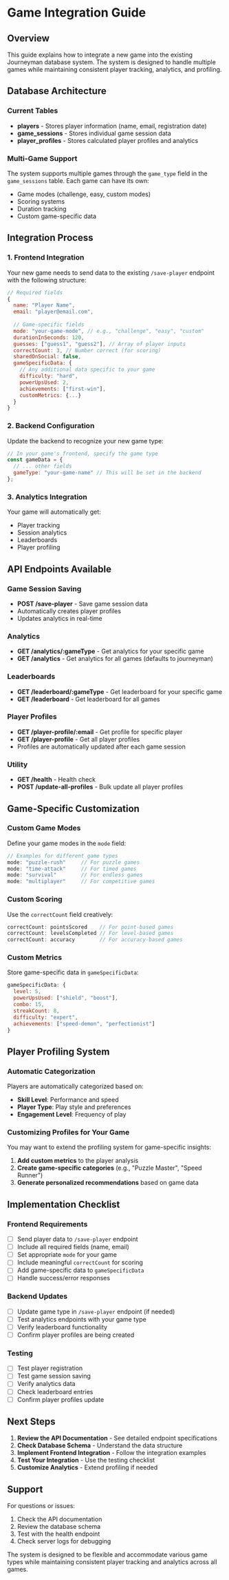 # Game Integration Guide

## Overview
This guide explains how to integrate a new game into the existing Journeyman database system. The system is designed to handle multiple games while maintaining consistent player tracking, analytics, and profiling.

## Database Architecture

### Current Tables
- **players** - Stores player information (name, email, registration date)
- **game_sessions** - Stores individual game session data
- **player_profiles** - Stores calculated player profiles and analytics

### Multi-Game Support
The system supports multiple games through the `game_type` field in the `game_sessions` table. Each game can have its own:
- Game modes (challenge, easy, custom modes)
- Scoring systems
- Duration tracking
- Custom game-specific data

## Integration Process

### 1. Frontend Integration
Your new game needs to send data to the existing `/save-player` endpoint with the following structure:

```javascript
// Required fields
{
  name: "Player Name",
  email: "player@email.com",
  
  // Game-specific fields
  mode: "your-game-mode", // e.g., "challenge", "easy", "custom"
  durationInSeconds: 120,
  guesses: ["guess1", "guess2"], // Array of player inputs
  correctCount: 3, // Number correct (for scoring)
  sharedOnSocial: false,
  gameSpecificData: {
    // Any additional data specific to your game
    difficulty: "hard",
    powerUpsUsed: 2,
    achievements: ["first-win"],
    customMetrics: {...}
  }
}
```

### 2. Backend Configuration
Update the backend to recognize your new game type:

```javascript
// In your game's frontend, specify the game type
const gameData = {
  // ... other fields
  gameType: "your-game-name" // This will be set in the backend
};
```

### 3. Analytics Integration
Your game will automatically get:
- Player tracking
- Session analytics
- Leaderboards
- Player profiling

## API Endpoints Available

### Game Session Saving
- **POST /save-player** - Save game session data
- Automatically creates player profiles
- Updates analytics in real-time

### Analytics
- **GET /analytics/:gameType** - Get analytics for your specific game
- **GET /analytics** - Get analytics for all games (defaults to journeyman)

### Leaderboards
- **GET /leaderboard/:gameType** - Get leaderboard for your specific game
- **GET /leaderboard** - Get leaderboard for all games

### Player Profiles
- **GET /player-profile/:email** - Get profile for specific player
- **GET /player-profile** - Get all player profiles
- Profiles are automatically updated after each game session

### Utility
- **GET /health** - Health check
- **POST /update-all-profiles** - Bulk update all player profiles

## Game-Specific Customization

### Custom Game Modes
Define your game modes in the `mode` field:
```javascript
// Examples for different game types
mode: "puzzle-rush"     // For puzzle games
mode: "time-attack"     // For timed games
mode: "survival"        // For endless games
mode: "multiplayer"     // For competitive games
```

### Custom Scoring
Use the `correctCount` field creatively:
```javascript
correctCount: pointsScored    // For point-based games
correctCount: levelsCompleted // For level-based games
correctCount: accuracy        // For accuracy-based games
```

### Custom Metrics
Store game-specific data in `gameSpecificData`:
```javascript
gameSpecificData: {
  level: 5,
  powerUpsUsed: ["shield", "boost"],
  combo: 15,
  streakCount: 8,
  difficulty: "expert",
  achievements: ["speed-demon", "perfectionist"]
}
```

## Player Profiling System

### Automatic Categorization
Players are automatically categorized based on:
- **Skill Level**: Performance and speed
- **Player Type**: Play style and preferences
- **Engagement Level**: Frequency of play

### Customizing Profiles for Your Game
You may want to extend the profiling system for game-specific insights:

1. **Add custom metrics** to the player analysis
2. **Create game-specific categories** (e.g., "Puzzle Master", "Speed Runner")
3. **Generate personalized recommendations** based on game data

## Implementation Checklist

### Frontend Requirements
- [ ] Send player data to `/save-player` endpoint
- [ ] Include all required fields (name, email)
- [ ] Set appropriate `mode` for your game
- [ ] Include meaningful `correctCount` for scoring
- [ ] Add game-specific data to `gameSpecificData`
- [ ] Handle success/error responses

### Backend Updates
- [ ] Update game type in `/save-player` endpoint (if needed)
- [ ] Test analytics endpoints with your game type
- [ ] Verify leaderboard functionality
- [ ] Confirm player profiles are being created

### Testing
- [ ] Test player registration
- [ ] Test game session saving
- [ ] Verify analytics data
- [ ] Check leaderboard entries
- [ ] Confirm player profiles update

## Next Steps

1. **Review the API Documentation** - See detailed endpoint specifications
2. **Check Database Schema** - Understand the data structure
3. **Implement Frontend Integration** - Follow the integration examples
4. **Test Your Integration** - Use the testing checklist
5. **Customize Analytics** - Extend profiling if needed

## Support

For questions or issues:
1. Check the API documentation
2. Review the database schema
3. Test with the health endpoint
4. Check server logs for debugging

The system is designed to be flexible and accommodate various game types while maintaining consistent player tracking and analytics across all games.
